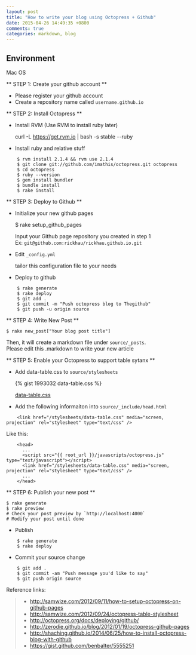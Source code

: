 ```yaml
---
layout: post
title: "How to write your blog using Octopress + Github"
date: 2015-04-26 14:49:35 +0800
comments: true
categories: markdown, blog
---
```


## Environment
Mac OS

** STEP 1: Create your github account **    
- Please register your github account    
- Create a repository name called `username.github.io`    

** STEP 2: Install Octopress **    
- Install RVM (Use RVM to install ruby later)     
  
    curl -L https://get.rvm.io | bash -s stable --ruby

- Install ruby and relative stuff

```
    $ rvm install 2.1.4 && rvm use 2.1.4
    $ git clone git://github.com/imathis/octopress.git octopress
    $ cd octopress 
    $ ruby --version
    $ gem install bundler
    $ bundle install
    $ rake install
```
** STEP 3: Deploy to Github **
- Initialize your new github pages    

    $ rake setup_github_pages

  Input your Github page repository you created in step 1    
  Ex: `git@github.com:rickhau/rickhau.github.io.git`   

- Edit `_config.yml`

  tailor this configuration file to your needs

- Deploy to github   
```
    $ rake generate
    $ rake deploy
    $ git add .
    $ git commit -m "Push octopress blog to Thegithub"
    $ git push -u origin source
```
** STEP 4: Write New Post ** 

    $ rake new_post["Your blog post title"]

   Then, it will create a markdown file under `source/_posts`.    
   Please edit this .markdown to write your new article

** STEP 5: Enable your Octopress to support table sytanx **

- Add data-table.css to `source/stylesheets`    
  
  {% gist 1993032 data-table.css %}

  [data-table.css](https://gist.githubusercontent.com/programus/1993032/raw/data-table.css)    

- Add the following informaiton into `source/_include/head.html`    
```
    <link href="/stylesheets/data-table.css" media="screen, projection" rel="stylesheet" type="text/css" />
```
  Like this:    
```
    <head>
      ...
      <script src="{{ root_url }}/javascripts/octopress.js" type="text/javascript"></script>
      <link href="/stylesheets/data-table.css" media="screen, projection" rel="stylesheet" type="text/css" />
      ...
    </head>     
```
** STEP 6: Publish your new post  **

    $ rake generate
    $ rake preview  
    # Check your post preview by `http://localhost:4000`
    # Modify your post until done

- Publish    
```   
    $ rake generate
    $ rake deploy
```

- Commit your source change
```
    $ git add .
    $ git commit -am "Push message you'd like to say"
    $ git push origin source
```


Reference links:    
>- http://samwize.com/2012/09/11/how-to-setup-octopress-on-github-pages    
>- http://samwize.com/2012/09/24/octopress-table-stylesheet    
>- http://octopress.org/docs/deploying/github/    
>- http://zerodie.github.io/blog/2012/01/19/octopress-github-pages    
>- http://shaching.github.io/2014/06/25/how-to-install-octopress-blog-with-github    
>- https://gist.github.com/benbalter/5555251
